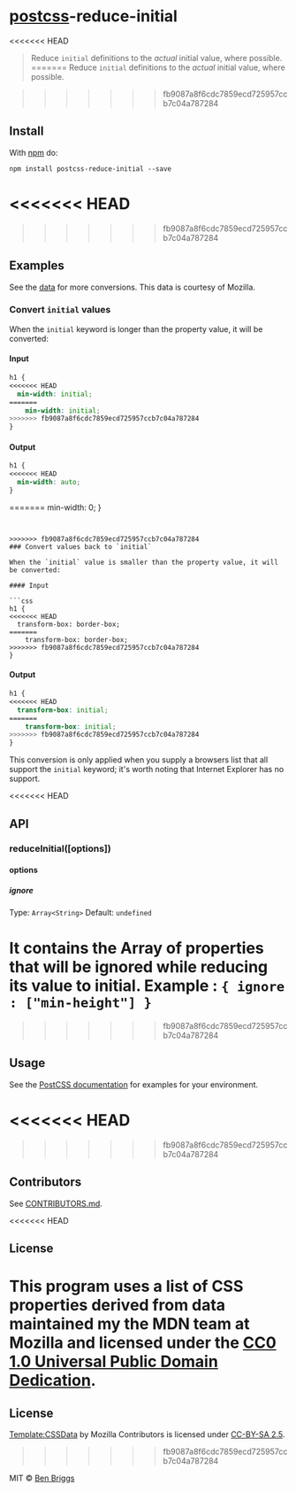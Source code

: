 # [postcss][postcss]-reduce-initial

<<<<<<< HEAD
> Reduce `initial` definitions to the _actual_ initial value, where possible.
=======
> Reduce `initial` definitions to the *actual* initial value, where possible.

>>>>>>> fb9087a8f6cdc7859ecd725957ccb7c04a787284

## Install

With [npm](https://npmjs.org/package/postcss-reduce-initial) do:

```
npm install postcss-reduce-initial --save
```

<<<<<<< HEAD
=======

>>>>>>> fb9087a8f6cdc7859ecd725957ccb7c04a787284
## Examples

See the [data](data) for more conversions. This data is courtesy
of Mozilla.

### Convert `initial` values

When the `initial` keyword is longer than the property value, it will
be converted:

#### Input

```css
h1 {
<<<<<<< HEAD
  min-width: initial;
=======
    min-width: initial;
>>>>>>> fb9087a8f6cdc7859ecd725957ccb7c04a787284
}
```

#### Output

```css
h1 {
<<<<<<< HEAD
  min-width: auto;
}
```

=======
    min-width: 0;
}
```


>>>>>>> fb9087a8f6cdc7859ecd725957ccb7c04a787284
### Convert values back to `initial`

When the `initial` value is smaller than the property value, it will
be converted:

#### Input

```css
h1 {
<<<<<<< HEAD
  transform-box: border-box;
=======
    transform-box: border-box;
>>>>>>> fb9087a8f6cdc7859ecd725957ccb7c04a787284
}
```

#### Output

```css
h1 {
<<<<<<< HEAD
  transform-box: initial;
=======
    transform-box: initial;
>>>>>>> fb9087a8f6cdc7859ecd725957ccb7c04a787284
}
```

This conversion is only applied when you supply a browsers list that all support
the `initial` keyword; it's worth noting that Internet Explorer has no support.

<<<<<<< HEAD
## API

### reduceInitial([options])

#### options

##### ignore

Type: `Array<String>`
Default: `undefined`

It contains the Array of properties that will be ignored while reducing its value to initial.
Example : `{ ignore : ["min-height"] }`
=======
>>>>>>> fb9087a8f6cdc7859ecd725957ccb7c04a787284

## Usage

See the [PostCSS documentation](https://github.com/postcss/postcss#usage) for
examples for your environment.

<<<<<<< HEAD
=======

>>>>>>> fb9087a8f6cdc7859ecd725957ccb7c04a787284
## Contributors

See [CONTRIBUTORS.md](https://github.com/cssnano/cssnano/blob/master/CONTRIBUTORS.md).

<<<<<<< HEAD
## License

This program uses a list of CSS properties derived from data maintained my the MDN team at Mozilla and licensed under the [CC0 1.0 Universal Public Domain Dedication](https://creativecommons.org/publicdomain/zero/1.0/).
=======

## License

[Template:CSSData] by Mozilla Contributors is licensed under [CC-BY-SA 2.5].

[Template:CSSData]: https://developer.mozilla.org/en-US/docs/Template:CSSData
[CC-BY-SA 2.5]: http://creativecommons.org/licenses/by-sa/2.5/
>>>>>>> fb9087a8f6cdc7859ecd725957ccb7c04a787284

MIT © [Ben Briggs](http://beneb.info)

[postcss]: https://github.com/postcss/postcss
